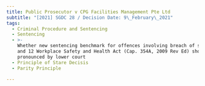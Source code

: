```yaml
---
title: Public Prosecutor v CPG Facilities Management Pte Ltd
subtitle: "[2021] SGDC 28 / Decision Date: 9\_February\_2021"
tags:
  - Criminal Procedure and Sentencing
  - Sentencing
  - >-
    Whether new sentencing benchmark for offences involving breach of s 11(a)
    and 12 Workplace Safety and Health Act (Cap. 354A, 2009 Rev Ed) should be
    pronounced by lower court
  - Principle of Stare Decisis
  - Parity Principle

---
```

